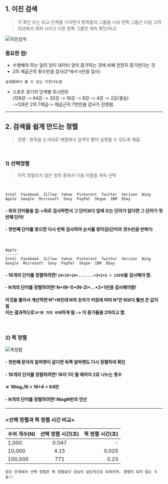 ## 1. 이진 검색
> 각 확인 또는 비교 단계를 거치면서 항목들의 그룹을 나눠 한쪽 그룹은 다음 고려 대상에서 제외 시키고 다른 한쪽 그룹만 계속 확인/비교


![이진검색](https://user-images.githubusercontent.com/107025988/182199129-546a733e-4907-4988-b605-5695c886bb7a.jpg)

### 중요한 점!
- 수행해야 하는 일의 양이 데이터 양이 증가하는 것에 비해 천천히 증가한다는 것
- 2의 제곱근의 횟수만큼 검사(2ⁿ에서 n만큼 검사)

`실생활에서 볼 수 있는 이진나눗셈`
- 스포츠 경기의 단계별 토너먼트<br>
(128강 -> 64강 -> 32강 -> 16강 -> 8강 -> 4강 -> 2강/결승)<br> 
->128은 2의 7제곱-> 제곱근이 7번만큼 검사가 진행됨.

---

## 2. 검색을 쉽게 만드는 정렬
> 정렬 : 항목을 순서대로 배열해서 검색이 빨리 실행될 수 있도록 해줌.

<br>

### 1) 선택정렬
 > 아직 정렬되지 않은 항목 중에서 다음 이름을 계속 선택

<br>

```
Intel  Facebook  Zillow  Yahoo  Pinterest  Twitter  Verizon  Bing
Apple  Google  Microsoft  Sony  PayPal  Skype  IBM  Ebay
``` 
#### - 위의 단어들을 앞->뒤로 검사하면서 그 단어보다 앞에 오는 단어가 없다면 그 단어가 첫번째 단어!
#### - 첫번째 단어를 찾으면 다시 반복 검사하여 순서를 찾아감(단어의 갯수만큼 반복!!)
<br>

```
Apple
------
Intel  Facebook  Zillow  Yahoo  Pinterest  Twitter  Verizon  Bing
Google  Microsoft  Sony  PayPal  Skype  IBM  Ebay
```
#### - 16개의 단어를 정렬하려면! `16+15+14+.......+3+2+1 = 136번`을 검사해야 함.
#### - N개의 단어를 정렬하려면! N+(N-1)+(N-2)+...+2+1만큼 검사해야함!
####  이것을 풀어서 계산하면 N²+N인데 N의 숫자가 커짐에 따라 N²은 N보다 훨씬 큰 값이 됨<br> 이는 결과적으로 `N²에 거의 비례`하게 됨.-> 이 증가율을 2차라고 함.


<br>


### 2) 퀵 정렬
![퀵정렬](https://user-images.githubusercontent.com/107025988/182274553-71a8d46e-1198-4970-b455-5e9dfdd3cab1.jpg)

#### - 첫번째 문자의 알파벳이 같다면 뒤쪽 알파벳도 다시 정렬하여 확인
#### - 16개의 단어를 정렬하려면! 16이 1이 될 때까지 2로 나누는 횟수
#### => 16log₂16 = 16*4 = 64번
#### - N개의 단어를 정렬하려면! NlogN번의 연산
---
### <선택 정렬과 퀵 정렬 시간 비교>
|수의 개수(N)|선택 정렬 시간(초)|퀵 정렬 시간(초)|
|---|:---:|---:|
|1,000|0.047|-|
|10,000|4.15|0.025|
|100,000|771|0.23|

`모든 단계에서 선택 정렬은 퀵 정렬보다 성능이 압도적으로 뒤쳐지며, 경쟁이 되지 않는 수준!!`

